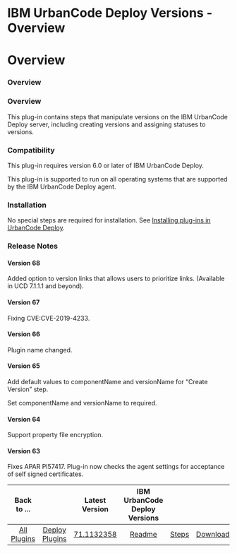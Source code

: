 
IBM UrbanCode Deploy Versions - Overview
========================================

# Overview



### Overview




 


### Overview


This plug-in contains steps that manipulate versions on the IBM UrbanCode Deploy server, including creating versions and assigning statuses to versions.


### Compatibility


This plug-in requires version 6.0 or later of IBM UrbanCode Deploy.


This plug-in is supported to run on all operating systems that are supported by the IBM UrbanCode Deploy agent.


### Installation


No special steps are required for installation. See [Installing plug-ins in UrbanCode Deploy](https://www.urbancode.com/resource/installing-plug-ins-in-urbancode-products/ "Installing plug-ins in UrbanCode Deploy").


### Release Notes


#### Version 68


Added option to version links that allows users to prioritize links. (Available in UCD 7.1.1.1 and beyond).


#### Version 67


Fixing CVE:CVE-2019-4233.


#### Version 66


Plugin name changed.


#### Version 65


Add default values to componentName and versionName for “Create Version” step.


Set componentName and versionName to required.


#### Version 64


Support property file encryption.


#### Version 63


Fixes APAR PI57417. Plug-in now checks the agent settings for acceptance of self signed certificates.




|Back to ...||Latest Version|IBM UrbanCode Deploy Versions |||
| :---: | :---: | :---: | :---: | :---: | :---: |
|[All Plugins](../../index.md)|[Deploy Plugins](../README.md)|[71.1132358]()|[Readme](README.md)|[Steps](steps.md)|[Downloads](downloads.md)|
